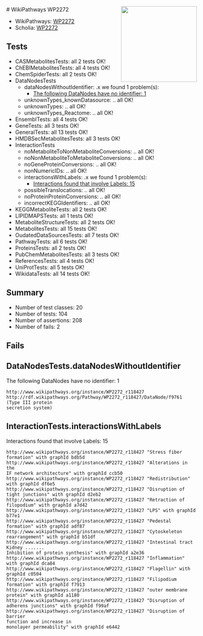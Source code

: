 <img style="float: right; width: 200px" src="https://upload.wikimedia.org/wikipedia/commons/thumb/8/83/Wplogo_with_text_500.png/640px-Wplogo_with_text_500.png" />
# WikiPathways WP2272

* WikiPathways: [WP2272](https://new.wikipathways.org/pathways/WP2272)
* Scholia: [WP2272](https://scholia.toolforge.org/wikipathways/WP2272)
## Tests
* CASMetabolitesTests: all 2 tests OK!
* ChEBIMetabolitesTests: all 4 tests OK!
* ChemSpiderTests: all 2 tests OK!
* DataNodesTests
    * dataNodesWithoutIdentifier: .x we found 1 problem(s):
        * [The following DataNodes have no identifier: 1](#d2d32fa0)
    * unknownTypes_knownDatasource: .. all OK!
    * unknownTypes: .. all OK!
    * unknownTypes_Reactome: .. all OK!
* EnsemblTests: all 4 tests OK!
* GeneTests: all 3 tests OK!
* GeneralTests: all 13 tests OK!
* HMDBSecMetabolitesTests: all 3 tests OK!
* InteractionTests
    * noMetaboliteToNonMetaboliteConversions: .. all OK!
    * noNonMetaboliteToMetaboliteConversions: .. all OK!
    * noGeneProteinConversions: .. all OK!
    * nonNumericIDs: .. all OK!
    * interactionsWithLabels: .x we found 1 problem(s):
        * [Interactions found that involve Labels: 15](#fe97a8bd)
    * possibleTranslocations: .. all OK!
    * noProteinProteinConversions: .. all OK!
    * incorrectKEGGIdentifiers: .. all OK!
* KEGGMetaboliteTests: all 2 tests OK!
* LIPIDMAPSTests: all 1 tests OK!
* MetaboliteStructureTests: all 2 tests OK!
* MetabolitesTests: all 15 tests OK!
* OudatedDataSourcesTests: all 7 tests OK!
* PathwayTests: all 6 tests OK!
* ProteinsTests: all 2 tests OK!
* PubChemMetabolitesTests: all 3 tests OK!
* ReferencesTests: all 4 tests OK!
* UniProtTests: all 5 tests OK!
* WikidataTests: all 14 tests OK!


## Summary

* Number of test classes: 20
* Number of tests: 104
* Number of assertions: 208
* Number of fails: 2

## Fails

<a name="d2d32fa0" />

## DataNodesTests.dataNodesWithoutIdentifier

The following DataNodes have no identifier: 1
```
http://www.wikipathways.org/instance/WP2272_r118427 http://rdf.wikipathways.org/Pathway/WP2272_r118427/DataNode/f9761 (Type III protein
secretion system)
```

<a name="fe97a8bd" />

## InteractionTests.interactionsWithLabels

Interactions found that involve Labels: 15
```
http://www.wikipathways.org/instance/WP2272_r118427 "Stress fiber formation" with graphId bdb5d
http://www.wikipathways.org/instance/WP2272_r118427 "Alterations in the
IF network architecture" with graphId ccb50
http://www.wikipathways.org/instance/WP2272_r118427 "Redistribution" with graphId df6e5
http://www.wikipathways.org/instance/WP2272_r118427 "Disruption of tight junctions" with graphId d2eb2
http://www.wikipathways.org/instance/WP2272_r118427 "Retraction of filopodium" with graphId a7d42
http://www.wikipathways.org/instance/WP2272_r118427 "LPS" with graphId b77e1
http://www.wikipathways.org/instance/WP2272_r118427 "Pedestal formation" with graphId adf87
http://www.wikipathways.org/instance/WP2272_r118427 "Cytoskeleton
rearrangement" with graphId b51df
http://www.wikipathways.org/instance/WP2272_r118427 "Intestinal tract
Kidney .......
Inhibition of protein synthesis" with graphId a2e36
http://www.wikipathways.org/instance/WP2272_r118427 "Inflammation" with graphId dca84
http://www.wikipathways.org/instance/WP2272_r118427 "Flagellin" with graphId c0504
http://www.wikipathways.org/instance/WP2272_r118427 "Filipodium formation" with graphId f7913
http://www.wikipathways.org/instance/WP2272_r118427 "outer membrane protein" with graphId a1180
http://www.wikipathways.org/instance/WP2272_r118427 "Disruption of adherens junctions" with graphId f99af
http://www.wikipathways.org/instance/WP2272_r118427 "Disruption of barrier
function and increase in
monolayer permeability" with graphId e6442
```

